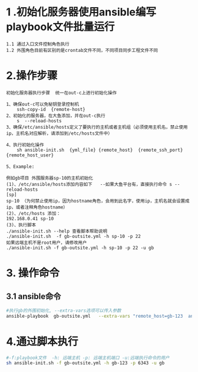 # 1 .初始化服务器使用ansible编写playbook文件批量运行
    1.1 通过入口文件控制角色执行
    1.2 外围角色目前有区别的是crontab文件不同，不同项目同步工程文件不同

# 2.操作步骤
    初始化服务器执行步骤  统一在out-c上进行初始化操作
```
1、确保out-c可以免秘钥登录控制机
    ssh-copy-id  {remote-host}
2、初始化的服务器，在大鱼添加，并在out-c执行
    s  --reload-hosts
3、确保/etc/ansible/hosts定义了要执行的主机或者主机组（必须使用主机名，禁止使用ip，主机名对应解析，请添加到/etc/hosts文件中）
    
4、执行初始化操作
    sh ansible-init.sh  {yml_file} {remote_host}  {remote_ssh_port} {remote_host_user}

5、Example:

例如gb项目 外围服务器sp-10的主机初始化
(1)、/etc/ansible/hosts添加内容如下   --如果大鱼平台有，直接执行命令 s --reload-hosts
[sp]
sp-10 （为何禁止使用ip，因为hostname角色，会用到此名字，使用ip，主机名就会设置成ip，或者注释角色hostname）
(2)、/etc/hosts 添加：
192.168.0.41 sp-10
(3)、执行脚本
./ansible-init.sh --help 查看脚本帮助说明
./ansible-init.sh  -f gb-outsite.yml -h sp-10 -p 22
如果远端主机不是root用户，请修改用户
./ansible-init.sh -f gb-outsite.yml -h sp-10 -p 22 -u gb

```
# 3. 操作命令
    
## 3.1 ansible命令

```bash
#执行gb的外围初始化, --extra-vars选项可以传入参数
ansible-playbook  gb-outsite.yml   --extra-vars "remote_host=gb-123  ansible_ssh_port=6343 ansible_ssh_user=root"

```

# 4.通过脚本执行
```bash
#-f:playbook文件  -h: 远端主机 -p: 远端主机端口 -u:远端执行命令的用户
sh ansible-init.sh -f gb-outsite.yml -h gb-123 -p 6343 -u gb
```

